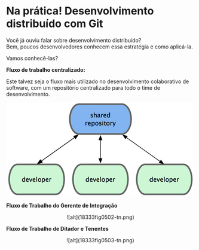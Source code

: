# Na prática! Desenvolvimento distribuído com Git

Você já ouviu falar sobre desenvolvimento distribuído?<br>
Bem, poucos desenvolvedores conhecem essa estratégia e como aplicá-la.

Vamos conhecê-las?

**Fluxo de trabalho centralizado:**

Este talvez seja o fluxo mais utilizado no desenvolvimento colaborativo de software, com um repositório centralizado para todo o time de desenvolvimento.

<p align="center">
<img src="18333fig0501-tn.png">
</p>

**Fluxo de Trabalho do Gerente de Integração**

<p align="center">
![alt](18333fig0502-tn.png)
</p>

**Fluxo de Trabalho de Ditador e Tenentes**

<p align="center">
![alt](18333fig0503-tn.png)
</p>
